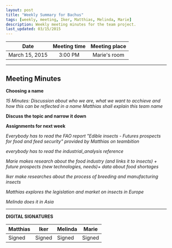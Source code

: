 ```yaml
---
layout: post
title: "Weekly Summary for Bachus"
tags: [weekly, meeting, Iker, Matthias, Melinda, Marie]
description: Weekly meeting minutes for the team project.
last_updated: 03/15/2015
---
```


|**Date** |**Meeting time**|**Meeting place**
| ------------- |:----------------:|:-------:
|March 15, 2015| 3:00 PM | Marie's room


----------


Meeting Minutes
------

**Choosing a name** 

*15 Minutes: Discussion about who we are, what we want to acchieve and how this can be reflected in a name*
*Matthias shall explain this team name*


**Discuss the topic and narrow it down**


**Assignments for next week**

*Everybody has to read the FAO report "Edible insects - Futures prospects for food and feed security" provided by Matthias on teambition*
 
*everybody has to read the industrial_analysis reference*

*Marie makes research about the food industry (and links it to insects) + future prospects (new technologies, needs)+ data about food shortages*

*Iker make researches about the process of breeding and manufacturing insects*

*Matthias explores the legislation and market on insects in Europe*

*Melinda does it in Asia*


----------


**DIGITAL SIGNATURES**

|**Matthias** |**Iker**|**Melinda**|**Marie**|
| ------------- |----------------|----------------|----------------|
|Signed| Signed| Signed| Signed
